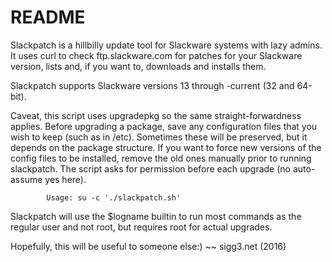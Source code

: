 README
======

Slackpatch is a hillbilly update tool for Slackware systems with lazy admins.
It uses curl to check ftp.slackware.com for patches for your Slackware version,
lists and, if you want to, downloads and installs them.

Slackpatch supports Slackware versions 13 through -current (32 and 64-bit).

Caveat, this script uses upgradepkg so the same straight-forwardness applies.
Before upgrading a package, save any configuration files that you wish to 
keep (such as in /etc). Sometimes these will be preserved, but it depends on
the package structure. If you want to force new versions of the config files
to be installed, remove the old ones manually prior to running slackpatch.
The script asks for permission before each upgrade (no auto-assume yes here).

`        Usage: su -c './slackpatch.sh'`

Slackpatch will use the $logname builtin to run most commands as the regular
user and not root, but requires root for actual upgrades.

Hopefully, this will be useful to someone else:)  ~~ sigg3.net (2016)
